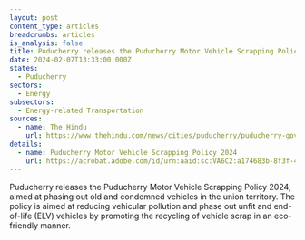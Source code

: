 ```yaml
---
layout: post
content_type: articles
breadcrumbs: articles
is_analysis: false
title: Puducherry releases the Puducherry Motor Vehicle Scrapping Policy 2024
date: 2024-02-07T13:33:00.000Z
states:
  - Puducherry
sectors:
  - Energy
subsectors:
  - Energy-related Transportation
sources:
  - name: The Hindu
    url: https://www.thehindu.com/news/cities/puducherry/puducherry-government-releases-vehicle-scrapping-policy-to-phase-out-old-condemned-vehicles/article67791875.ece
details:
  - name: Puducherry Motor Vehicle Scrapping Policy 2024
    url: https://acrobat.adobe.com/id/urn:aaid:sc:VA6C2:a174683b-8f3f-4859-8d1c-101b2aaf9fce
---
```

Puducherry releases the Puducherry Motor Vehicle Scrapping Policy 2024, aimed at phasing out old and condemned vehicles in the union territory. The policy is aimed at reducing vehicular pollution and phase out unfit and end-of-life (ELV) vehicles by promoting the recycling of vehicle scrap in an eco-friendly manner.
